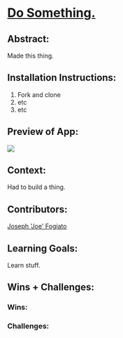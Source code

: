 # [Do Something.]()

  

## Abstract:

[//]: <>

Made this thing.


## Installation Instructions:

[//]: <>

1. Fork and clone 
1. etc
1. etc
  

## Preview of App:

[//]: <>
![](https://media1.giphy.com/media/xTkcEQACH24SMPxIQg/giphy.gif?cid=ecf05e470v2iujmsqhxw4ogvp1qe4fhc6u2q3mblb46yiief&rid=giphy.gif&ct=g)
 

## Context:

[//]: <>

Had to build a thing.


## Contributors:

[//]: <>

[Joseph 'Joe' Fogiato](https://github.com/jfogiato)

  
## Learning Goals:

[//]: <>

Learn stuff.
  
## Wins + Challenges:

[//]: <>

### Wins:

### Challenges: